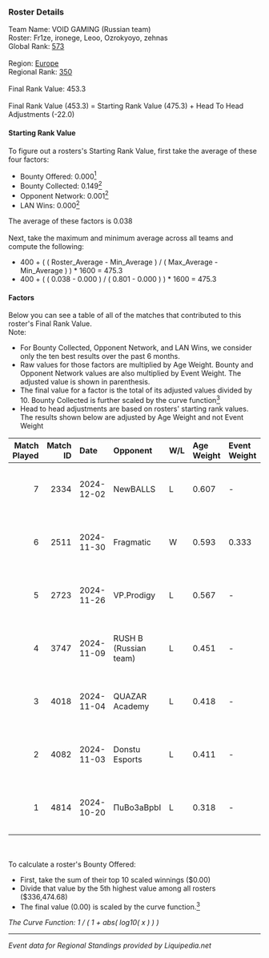 ### Roster Details<br />
Team Name: VOID GAMING (Russian team)<br />
Roster: Fr1ze, ironege, Leoo, Ozrokyoyo, zehnas<br />
Global Rank: [573](../standings_global.md)<br />
<br />
Region: [Europe]( ../standings_europe.md)<br />
Regional Rank: [350]( ../standings_europe.md)<br />
<br />
Final Rank Value:  453.3<br />
<br />
Final Rank Value (453.3) = Starting Rank Value (475.3) + Head To Head Adjustments (-22.0)<br />

#### Starting Rank Value<br />
To figure out a rosters's Starting Rank Value, first take the average of these four factors:<br />
- Bounty Offered: 0.000[<sup>1</sup>](#table2)
- Bounty Collected: 0.149[<sup>2</sup>](#table1)
- Opponent Network: 0.001[<sup>2</sup>](#table1)
- LAN Wins: 0.000[<sup>2</sup>](#table1)

The average of these factors is 0.038<br />
<br />
Next, take the maximum and minimum average across all teams and compute the following:<br />
- 400 + ( ( Roster_Average - Min_Average ) / ( Max_Average - Min_Average ) ) * 1600 = 475.3
- 400 + ( ( 0.038 - 0.000 ) / ( 0.801 - 0.000 ) ) * 1600 = 475.3


#### Factors<br />
Below you can see a table of all of the matches that contributed to this roster's Final Rank Value.<br />
Note:<br />

- For Bounty Collected, Opponent Network, and LAN Wins, we consider only the ten best results over the past 6 months.
- Raw values for those factors are multiplied by Age Weight. Bounty and Opponent Network values are also multiplied by Event Weight. The adjusted value is shown in parenthesis.
- The final value for a factor is the total of its adjusted values divided by 10. Bounty Collected is further scaled by the curve function[<sup>3</sup>](#curveFunction)
- Head to head adjustments are based on rosters' starting rank values. The results shown below are adjusted by Age Weight and not Event Weight
<span id="table1"></span><br />


| Match Played | Match ID | Date       | Opponent              | W/L | Age Weight | Event Weight | Bounty Collected | Opponent Network | LAN Wins  | H2H Adj. | Roster                                  |
| -: | -: | :- | :- | :- | :- | :- | :- | :- | :- | -: | :- |
|            7 |     2334 | 2024-12-02 | NewBALLS              | L   | 0.607      | -            | -                | -                | -         |    -4.82 | Fr1ze, ironege, Leoo, Ozrokyoyo, zehnas |
|            6 |     2511 | 2024-11-30 | Fragmatic             | W   | 0.593      | 0.333        | 0.000 (0.000)    | 0.069 (0.014)    | 0 (0.000) |    12.00 | Fr1ze, ironege, Leoo, Ozrokyoyo, zehnas |
|            5 |     2723 | 2024-11-26 | VP.Prodigy            | L   | 0.567      | -            | -                | -                | -         |    -8.25 | Fr1ze, ironege, Leoo, Ozrokyoyo, zehnas |
|            4 |     3747 | 2024-11-09 | RUSH B (Russian team) | L   | 0.451      | -            | -                | -                | -         |    -1.17 | Fr1ze, ironege, Leoo, Ozrokyoyo, zehnas |
|            3 |     4018 | 2024-11-04 | QUAZAR Academy        | L   | 0.418      | -            | -                | -                | -         |    -7.67 | Fr1ze, ironege, Leoo, Ozrokyoyo, zehnas |
|            2 |     4082 | 2024-11-03 | Donstu Esports        | L   | 0.411      | -            | -                | -                | -         |    -6.05 | Fr1ze, ironege, Leoo, Ozrokyoyo, zehnas |
|            1 |     4814 | 2024-10-20 | ПuBo3aBpbI            | L   | 0.318      | -            | -                | -                | -         |    -6.02 | Fr1ze, ironege, Leoo, Ozrokyoyo, zehnas |

<br />
<span id="table2"></span><br />
To calculate a roster's Bounty Offered:<br />

- First, take the sum of their top 10 scaled winnings ($0.00)
- Divide that value by the 5th highest value among all rosters ($336,474.68)
- The final value (0.00) is scaled by the curve function.[<sup>3</sup>](#curveFunction)

<span id="curveFunction"></span>_The Curve Function: 1 / ( 1 + abs( log10( x ) ) )_<br />

---
_Event data for Regional Standings provided by Liquipedia.net_<br />
